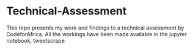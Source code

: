 # Technical-Assessment
This repo presents my work and findings to a technical assessment by CodeforAfrica.
All the workings have been made available in the jupyter notebook, tweetscrape.

